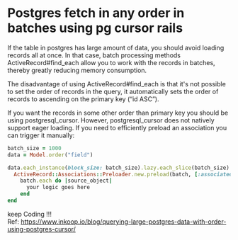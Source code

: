 # Postgres fetch in any order in batches using pg cursor rails
If the table in postgres has large amount of data, you should avoid loading records all at once. In that case, batch processing methods ActiveRecord#find_each allow you to work with the records in batches, thereby greatly reducing memory consumption.

The disadvantage of using ActiveRecord#find_each is that it's not possible to set the order of records in the query, it automatically sets the order of records to ascending on the primary key (“id ASC”).

If you want the records in some other order than primary key you should be using postgresql_cursor. However, postgresql_cursor does not natively support eager loading. If you need to efficiently preload an association you can trigger it manually:

```ruby
batch_size = 1000
data = Model.order("field")

data.each_instance(block_size: batch_size).lazy.each_slice(batch_size) do |batch|
  ActiveRecord::Associations::Preloader.new.preload(batch, [:associated_models])
    batch.each do |source_object|
      your logic goes here
    end
end
```
keep Coding !!!  
Ref: https://www.inkoop.io/blog/querying-large-postgres-data-with-order-using-postgres-cursor/
